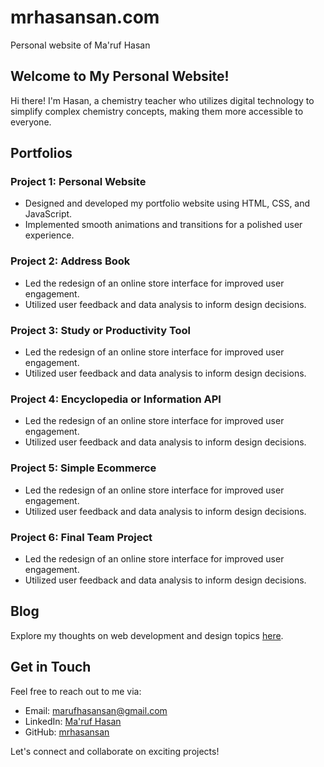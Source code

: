# mrhasansan.com
Personal website of Ma'ruf Hasan


## Welcome to My Personal Website!

Hi there! I'm Hasan, a chemistry teacher who utilizes digital technology to simplify complex chemistry concepts, making them more accessible to everyone.

## Portfolios

### Project 1: Personal Website
- Designed and developed my portfolio website using HTML, CSS, and JavaScript.
- Implemented smooth animations and transitions for a polished user experience.

### Project 2: Address Book 
- Led the redesign of an online store interface for improved user engagement.
- Utilized user feedback and data analysis to inform design decisions.

### Project 3: Study or Productivity Tool
- Led the redesign of an online store interface for improved user engagement.
- Utilized user feedback and data analysis to inform design decisions.

### Project 4: Encyclopedia or Information API
- Led the redesign of an online store interface for improved user engagement.
- Utilized user feedback and data analysis to inform design decisions.

### Project 5: Simple Ecommerce
- Led the redesign of an online store interface for improved user engagement.
- Utilized user feedback and data analysis to inform design decisions.

### Project 6: Final Team Project 
- Led the redesign of an online store interface for improved user engagement.
- Utilized user feedback and data analysis to inform design decisions.

## Blog

Explore my thoughts on web development and design topics [here](/blog).

## Get in Touch

Feel free to reach out to me via:
- Email: marufhasansan@gmail.com
- LinkedIn: [Ma'ruf Hasan](https://www.linkedin.com/in/marufhasansan/)
- GitHub: [mrhasansan](https://github.com/mrhasansan)

Let's connect and collaborate on exciting projects!

